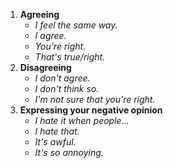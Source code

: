 1. **Agreeing**
	- *I feel the same way.*
	- *I agree.*  
	- *You're right.*  
	- *That's true/right.*  
2. **Disagreeing**
	- *I don't agree.*  
	- *I don't think so.*  
	- *I'm not sure that you're right.*
3. **Expressing your negative opinion**
	- *I hate it when people...*
	- *I hate that.*  
	- *It's awful.*  
	- *It's so annoying.*  
